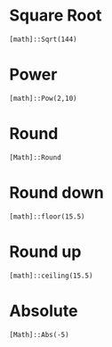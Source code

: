 # Square Root
`[math]::Sqrt(144)`

# Power
`[math]::Pow(2,10)`

# Round
`[Math]::Round`

# Round down
`[math]::floor(15.5)`

# Round up
`[math]::ceiling(15.5)`

# Absolute
`[Math]::Abs(-5)`
